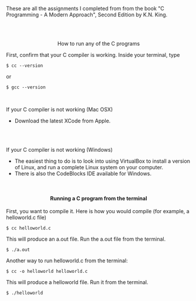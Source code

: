 These are all the assignments I completed from from the book
"C Programming - A Modern Approach", Second Edition by K.N. King. 

<br />
<br />

<p align="center">How to run any of the C programs</p>

First, confirm that your C compiler is working. Inside your terminal, type

```
$ cc --version
```
or 
```
$ gcc --version
```

<br />

If your C compiler is not working (Mac OSX)
<br /> 
- Download the latest XCode from Apple.
<br />
<br />

If your C compiler is not working (Windows)
<br />
- The easiest thing to do is to look into using VirtualBox to install a version of Linux, and run a complete Linux system on your computer.<br />
- There is also the CodeBlocks IDE available for Windows.
<br />


<h4 align="center">Running a C program from the terminal</h4>

First, you want to compile it. Here is how you would compile (for example, a helloworld.c file) 
```
$ cc helloworld.c
```
This will produce an a.out file. Run the a.out file from the terminal. 
```
$ ./a.out
```
Another way to run helloworld.c from the terminal: 
```
$ cc -o helloworld helloworld.c
```
This will produce a helloworld file. Run it from the terminal. 
```
$ ./helloworld
```

